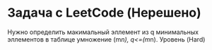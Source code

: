 # Задача с LeetCode (Нерешено)

Нужно определить макимальный эллемент из q минимальных эллементов в таблице умножение (m*n), q<=(m*n). Уровень (Hard)
